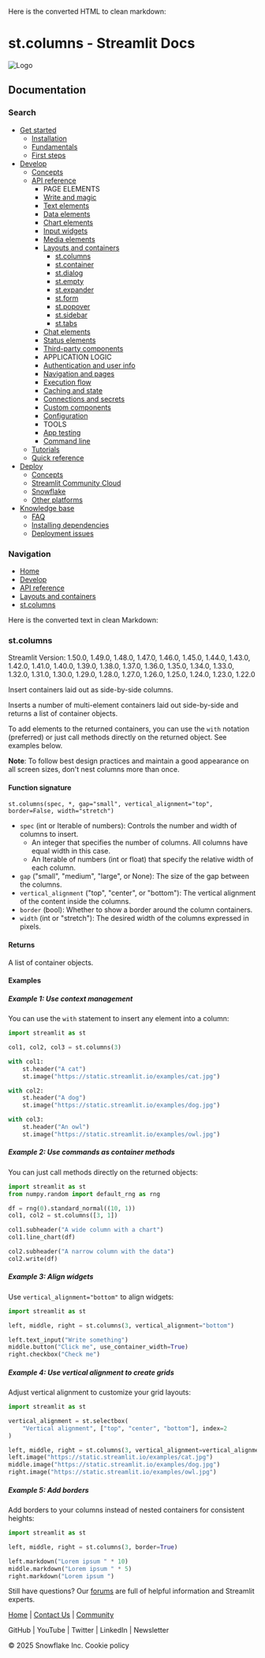 Here is the converted HTML to clean markdown:

# st.columns - Streamlit Docs
![Logo](/logo.svg)

## Documentation
### Search

* [Get started](/get-started)
	+ [Installation](/get-started/installation)
	+ [Fundamentals](/get-started/fundamentals)
	+ [First steps](/get-started/tutorials)
* [Develop](/develop)
	+ [Concepts](/develop/concepts)
	+ [API reference](/develop/api-reference)
		- PAGE ELEMENTS
		- [Write and magic](/develop/api-reference/write-magic)
		- [Text elements](/develop/api-reference/text)
		- [Data elements](/develop/api-reference/data)
		- [Chart elements](/develop/api-reference/charts)
		- [Input widgets](/develop/api-reference/widgets)
		- [Media elements](/develop/api-reference/media)
		- [Layouts and containers](/develop/api-reference/layout)
			- [st.columns](/develop/api-reference/layout/st.columns)
			- [st.container](/develop/api-reference/layout/st.container)
			- [st.dialog](/develop/api-reference/execution-flow/st.dialog)
			- [st.empty](/develop/api-reference/layout/st.empty)
			- [st.expander](/develop/api-reference/layout/st.expander)
			- [st.form](/develop/api-reference/execution-flow/st.form)
			- [st.popover](/develop/api-reference/layout/st.popover)
			- [st.sidebar](/develop/api-reference/layout/st.sidebar)
			- [st.tabs](/develop/api-reference/layout/st.tabs)
		- [Chat elements](/develop/api-reference/chat)
		- [Status elements](/develop/api-reference/status)
		- [Third-party components](https://streamlit.io/components)
		- APPLICATION LOGIC
		- [Authentication and user info](/develop/api-reference/user)
		- [Navigation and pages](/develop/api-reference/navigation)
		- [Execution flow](/develop/api-reference/execution-flow)
		- [Caching and state](/develop/api-reference/caching-and-state)
		- [Connections and secrets](/develop/api-reference/connections)
		- [Custom components](/develop/api-reference/custom-components)
		- [Configuration](/develop/api-reference/configuration)
		- TOOLS
		- [App testing](/develop/api-reference/app-testing)
		- [Command line](/develop/api-reference/cli)
	+ [Tutorials](/develop/tutorials)
	+ [Quick reference](/develop/quick-reference)
* [Deploy](/deploy)
	+ [Concepts](/deploy/concepts)
	+ [Streamlit Community Cloud](/deploy/streamlit-community-cloud)
	+ [Snowflake](/deploy/snowflake)
	+ [Other platforms](/deploy/tutorials)
* [Knowledge base](/knowledge-base)
	+ [FAQ](/knowledge-base/using-streamlit)
	+ [Installing dependencies](/knowledge-base/dependencies)
	+ [Deployment issues](/knowledge-base/deploy)

### Navigation
* [Home](/)
* [Develop](/develop)
* [API reference](/develop/api-reference)
* [Layouts and containers](/develop/api-reference/layout)
* [st.columns](/develop/api-reference/layout/st.columns)

Here is the converted text in clean Markdown:

### st.columns
Streamlit Version: 1.50.0, 1.49.0, 1.48.0, 1.47.0, 1.46.0, 1.45.0, 1.44.0, 1.43.0, 1.42.0, 1.41.0, 1.40.0, 1.39.0, 1.38.0, 1.37.0, 1.36.0, 1.35.0, 1.34.0, 1.33.0, 1.32.0, 1.31.0, 1.30.0, 1.29.0, 1.28.0, 1.27.0, 1.26.0, 1.25.0, 1.24.0, 1.23.0, 1.22.0

Insert containers laid out as side-by-side columns.

Inserts a number of multi-element containers laid out side-by-side and returns a list of container objects.

To add elements to the returned containers, you can use the `with` notation (preferred) or just call methods directly on the returned object. See examples below.

**Note**: To follow best design practices and maintain a good appearance on all screen sizes, don't nest columns more than once.

#### Function signature

`st.columns(spec, *, gap="small", vertical_alignment="top", border=False, width="stretch")`

* `spec` (int or Iterable of numbers): Controls the number and width of columns to insert.
	+ An integer that specifies the number of columns. All columns have equal width in this case.
	+ An Iterable of numbers (int or float) that specify the relative width of each column.
* `gap` ("small", "medium", "large", or None): The size of the gap between the columns.
* `vertical_alignment` ("top", "center", or "bottom"): The vertical alignment of the content inside the columns.
* `border` (bool): Whether to show a border around the column containers.
* `width` (int or "stretch"): The desired width of the columns expressed in pixels.

#### Returns

A list of container objects.

#### Examples

##### Example 1: Use context management

You can use the `with` statement to insert any element into a column:
```python
import streamlit as st

col1, col2, col3 = st.columns(3)

with col1:
    st.header("A cat")
    st.image("https://static.streamlit.io/examples/cat.jpg")

with col2:
    st.header("A dog")
    st.image("https://static.streamlit.io/examples/dog.jpg")

with col3:
    st.header("An owl")
    st.image("https://static.streamlit.io/examples/owl.jpg")
```

##### Example 2: Use commands as container methods

You can just call methods directly on the returned objects:
```python
import streamlit as st
from numpy.random import default_rng as rng

df = rng(0).standard_normal((10, 1))
col1, col2 = st.columns([3, 1])

col1.subheader("A wide column with a chart")
col1.line_chart(df)

col2.subheader("A narrow column with the data")
col2.write(df)
```

##### Example 3: Align widgets

Use `vertical_alignment="bottom"` to align widgets:
```python
import streamlit as st

left, middle, right = st.columns(3, vertical_alignment="bottom")

left.text_input("Write something")
middle.button("Click me", use_container_width=True)
right.checkbox("Check me")
```

##### Example 4: Use vertical alignment to create grids

Adjust vertical alignment to customize your grid layouts:
```python
import streamlit as st

vertical_alignment = st.selectbox(
    "Vertical alignment", ["top", "center", "bottom"], index=2
)

left, middle, right = st.columns(3, vertical_alignment=vertical_alignment)
left.image("https://static.streamlit.io/examples/cat.jpg")
middle.image("https://static.streamlit.io/examples/dog.jpg")
right.image("https://static.streamlit.io/examples/owl.jpg")
```

##### Example 5: Add borders

Add borders to your columns instead of nested containers for consistent heights:
```python
import streamlit as st

left, middle, right = st.columns(3, border=True)

left.markdown("Lorem ipsum " * 10)
middle.markdown("Lorem ipsum " * 5)
right.markdown("Lorem ipsum ")
```

Still have questions? Our [forums](https://discuss.streamlit.io) are full of helpful information and Streamlit experts. 

[Home](/) | [Contact Us](mailto:hello@streamlit.io?subject=Contact%20from%20documentation%20) | [Community](https://discuss.streamlit.io)

GitHub | YouTube | Twitter | LinkedIn | Newsletter

&copy; 2025 Snowflake Inc. Cookie policy